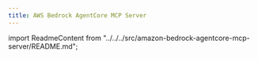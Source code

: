 ```yaml
---
title: AWS Bedrock AgentCore MCP Server
---
```


import ReadmeContent from "../../../src/amazon-bedrock-agentcore-mcp-server/README.md";

<div className="readme-content">
  <style>
    {`
    .readme-content h1:first-of-type {
      display: none;
    }
    `}
  </style>
  <ReadmeContent />
</div>
